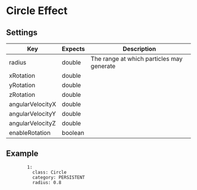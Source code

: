 # Circle Effect

## Settings

| Key              | Expects | Description                               |
| ---------------- | ------- | ----------------------------------------- |
| radius           | double  | The range at which particles may generate |
| xRotation        | double  |                                           |
| yRotation        | double  |                                           |
| zRotation        | double  |                                           |
| angularVelocityX | double  |                                           |
| angularVelocityY | double  |                                           |
| angularVelocityZ | double  |                                           |
| enableRotation   | boolean |                                           |

## Example

```YML
        1:
          class: Circle
          category: PERSISTENT
          radius: 0.8
```
